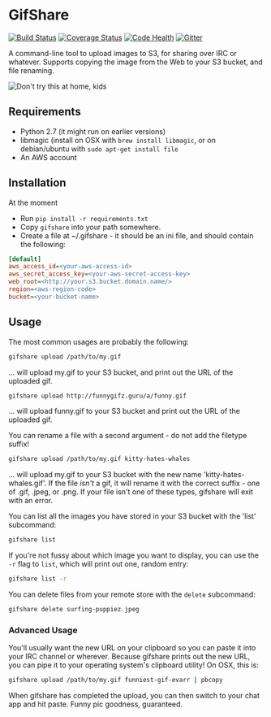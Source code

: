 GifShare
========

[![Build Status](https://travis-ci.org/judy2k/gifshare.svg?branch=master)](https://travis-ci.org/judy2k/gifshare)
[![Coverage Status](https://img.shields.io/coveralls/judy2k/gifshare.svg)](https://coveralls.io/r/judy2k/gifshare?branch=master)
[![Code Health](https://landscape.io/github/judy2k/gifshare/master/landscape.png)](https://landscape.io/github/judy2k/gifshare/master)
[![Gitter](http://img.shields.io/badge/chat-%23judy2k%2fgifshare-brightgreen.svg)](https://gitter.im/judy2k/gifshare?utm_source=badge&utm_medium=badge&utm_campaign=pr-badge&utm_content=badge)

A command-line tool to upload images to S3, for sharing over IRC or whatever.
Supports copying the image from the Web to your S3 bucket, and file renaming.

![Don't try this at home, kids](http://gifs.ninjarockstar.guru/kitty-throw.gif)


Requirements
------------

* Python 2.7 (it might run on earlier versions)
* libmagic (install on OSX with `brew install libmagic`, or on debian/ubuntu
  with `sudo apt-get install file`
* An AWS account


Installation
------------

At the moment

* Run `pip install -r requirements.txt`
* Copy `gifshare` into your path somewhere.
* Create a file at ~/.gifshare - it should be an ini file, and should contain
  the following:

```ini
[default]
aws_access_id=<your-aws-access-id>
aws_secret_access_key=<your-aws-secret-access-key>
web_root=<http://your.s3.bucket.domain.name/>
region=<aws-region-code>
bucket=<your-bucket-name>
```


Usage
-----

The most common usages are probably the following:

```bash
gifshare upload /path/to/my.gif
```

... will upload my.gif to your S3 bucket, and print out the URL of the
uploaded gif.

```bash
gifshare upload http://funnygifz.guru/a/funny.gif
```

... will upload funny.gif to your S3 bucket and print out the URL of the
uploaded gif.

You can rename a file with a second argument - do not add the filetype suffix!

```bash
gifshare upload /path/to/my.gif kitty-hates-whales
```

... will upload my.gif to your S3 bucket with the new name
'kitty-hates-whales.gif'.  If the file *isn't* a gif, it will rename it with
the correct suffix - one of .gif, .jpeg, or .png. If your file isn't one of
these types, gifshare will exit with an error.

You can list all the images you have stored in your S3 bucket with the 'list'
subcommand:

```bash
gifshare list
```

If you're not fussy about which image you want to display, you can use the `-r` flag to `list`, which will print out one, random entry:

```bash
gifshare list -r
```

You can delete files from your remote store with the `delete` subcommand:

```bash
gifshare delete surfing-puppiez.jpeg
```


### Advanced Usage

You'll usually want the new URL on your clipboard so you can paste it into your
IRC channel or wherever. Because gifshare prints out the new URL, you can pipe
it to your operating system's clipboard utility! On OSX, this is:

```bash
gifshare upload /path/to/my.gif funniest-gif-evarr | pbcopy
```

When gifshare has completed the upload, you can then switch to your chat app
and hit paste. Funny pic goodness, guaranteed.
